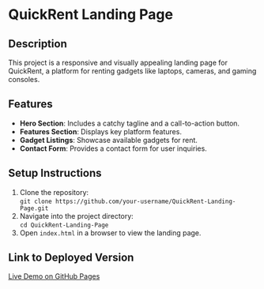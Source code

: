 # QuickRent Landing Page

## Description
This project is a responsive and visually appealing landing page for QuickRent, a platform for renting gadgets like laptops, cameras, and gaming consoles.

## Features
- **Hero Section**: Includes a catchy tagline and a call-to-action button.
- **Features Section**: Displays key platform features.
- **Gadget Listings**: Showcase available gadgets for rent.
- **Contact Form**: Provides a contact form for user inquiries.

## Setup Instructions
1. Clone the repository:  
   `git clone https://github.com/your-username/QuickRent-Landing-Page.git`
2. Navigate into the project directory:  
   `cd QuickRent-Landing-Page`
3. Open `index.html` in a browser to view the landing page.

## Link to Deployed Version
[Live Demo on GitHub Pages](https://Rixxxy.github.io/QuickRent-Landing-Page/)
